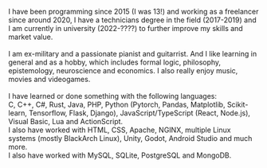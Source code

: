 I have been programming since 2015 (I was 13!) and working as a freelancer since around 2020, I have a technicians degree in the field (2017-2019) and I am currently in university (2022-????) to further improve my skills and market value.<br>
<br>
I am ex-military and a passionate pianist and guitarrist. And I like learning in general and as a hobby, which includes formal logic, philosophy, epistemology, neuroscience and economics. I also really enjoy music, movies and videogames.<br>
<br>
I have learned or done something with the following languages:<br>
C, C++, C#, Rust, Java, PHP, Python (Pytorch, Pandas, Matplotlib, Scikit-learn, Tensorflow, Flask, Django), JavaScript/TypeScript (React, Node.js), Visual Basic, Lua and ActionScript.<br>
I also have worked with HTML, CSS, Apache, NGINX, multiple Linux systems (mostly BlackArch Linux), Unity, Godot, Android Studio and much more.<br>
I also have worked with MySQL, SQLite, PostgreSQL and MongoDB.
